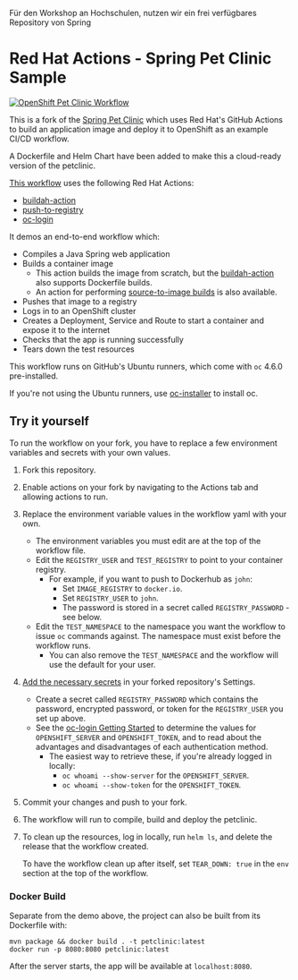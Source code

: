 Für den Workshop an Hochschulen, nutzen wir ein frei verfügbares Repository von Spring
 
# Red Hat Actions - Spring Pet Clinic Sample

[![OpenShift Pet Clinic Workflow](https://github.com/redhat-actions/spring-petclinic/workflows/OpenShift%20Pet%20Clinic%20Workflow/badge.svg)](https://github.com/redhat-actions/spring-petclinic/actions)
 
This is a fork of the [Spring Pet Clinic](https://github.com/spring-projects/spring-petclinic) which uses Red Hat's GitHub Actions to build an application image and deploy it to OpenShift as an example CI/CD workflow.

A Dockerfile and Helm Chart have been added to make this a cloud-ready version of the petclinic.
   
[This workflow](./.github/workflows/petclinic-sample.yml) uses the following Red Hat Actions:

- [buildah-action](https://github.com/redhat-actions/buildah-action)
- [push-to-registry](https://github.com/redhat-actions/push-to-registry)
- [oc-login](https://github.com/redhat-actions/oc-login)

It demos an end-to-end workflow which:
- Compiles a Java Spring web application
- Builds a container image
    - This action builds the image from scratch, but the [buildah-action](https://github.com/redhat-actions/buildah-action) also supports Dockerfile builds.
    - An action for performing [source-to-image builds](https://github.com/redhat-actions/s2i-build) is also available.
- Pushes that image to a registry
- Logs in to an OpenShift cluster
- Creates a Deployment, Service and Route to start a container and expose it to the internet
- Checks that the app is running successfully
- Tears down the test resources

This workflow runs on GitHub's Ubuntu runners, which come with `oc` 4.6.0 pre-installed.

If you're not using the Ubuntu runners, use [oc-installer](https://github.com/redhat-actions/oc-installer) to install oc.

## Try it yourself

To run the workflow on your fork, you have to replace a few environment variables and secrets with your own values.

1. Fork this repository.
2. Enable actions on your fork by navigating to the Actions tab and allowing actions to run.
3. Replace the environment variable values in the workflow yaml with your own.
    - The environment variables you must edit are at the top of the workflow file.
    - Edit the `REGISTRY_USER` and `TEST_REGISTRY` to point to your container registry.
        - For example, if you want to push to Dockerhub as `john`:
            - Set `IMAGE_REGISTRY` to `docker.io`.
            - Set `REGISTRY_USER` to `john`.
            - The password is stored in a secret called `REGISTRY_PASSWORD` - see below.
    - Edit the `TEST_NAMESPACE` to the namespace you want the workflow to issue `oc` commands against. The namespace must exist before the workflow runs.
        - You can also remove the `TEST_NAMESPACE` and the workflow will use the default for your user.
4. [Add the necessary secrets](https://docs.github.com/en/free-pro-team@latest/actions/reference/encrypted-secrets#creating-encrypted-secrets-for-a-repository) in your forked repository's Settings.
    - Create a secret called `REGISTRY_PASSWORD` which contains the password, encrypted password, or token for the `REGISTRY_USER` you set up above.
    - See the [oc-login Getting Started](https://github.com/redhat-actions/oc-login#getting-started-with-the-action-or-see-example) to determine the values for `OPENSHIFT_SERVER` and `OPENSHIFT_TOKEN`, and to read about the advantages and disadvantages of each authentication method.
        - The easiest way to retrieve these, if you're already logged in locally:
            - `oc whoami --show-server` for the `OPENSHIFT_SERVER`.
            - `oc whoami --show-token` for the `OPENSHIFT_TOKEN`.
5. Commit your changes and push to your fork.
6. The workflow will run to compile, build and deploy the petclinic.
7. To clean up the resources, log in locally, run `helm ls`, and delete the release that the workflow created.

    To have the workflow clean up after itself, set `TEAR_DOWN: true` in the `env` section at the top of the workflow.


### Docker Build

Separate from the demo above, the project can also be built from its Dockerfile with:
```
mvn package && docker build . -t petclinic:latest
docker run -p 8080:8080 petclinic:latest
```

After the server starts, the app will be available at `localhost:8080`.
 
